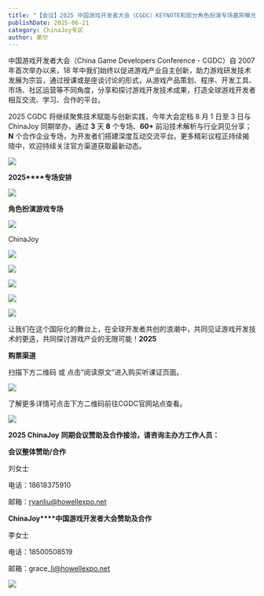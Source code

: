 ```yaml
---
title: "【会议】2025 中国游戏开发者大会（CGDC）KEYNOTE和部分角色扮演专场嘉宾曝光"
publishDate: 2025-06-21
category: ChinaJoy专区
author: 莱尔
---
```


中国游戏开发者大会（China Game Developers Conference - CGDC）自 2007 年首次举办以来，18 年中我们始终以促进游戏产业自主创新，助力游戏研发技术发展为宗旨，通过授课或是座谈讨论的形式，从游戏产品策划、程序、开发工具、市场、社区运营等不同角度，分享和探讨游戏开发技术成果，打造全球游戏开发者相互交流、学习、合作的平台。

2025 CGDC 将继续聚焦技术赋能与创新实践，今年大会定档 8 月 1 日至 3 日与 ChinaJoy 同期举办，通过 **3** 天 **8** 个专场、**60+** 前沿技术解析与行业洞见分享；**N** 个合作企业专场，为开发者们搭建深度互动交流平台。更多精彩议程正持续揭晓中，欢迎持续关注官方渠道获取最新动态。

![](https://ec-net-1251389766.cos.ap-shanghai.myqcloud.com/wp-content/uploads/2025/06/20250621112026434.png)

**2025****专场安排**

![](https://ec-net-1251389766.cos.ap-shanghai.myqcloud.com/wp-content/uploads/2025/06/20250621112031114.png)

  
**角色扮演游戏专场**

![](https://ec-net-1251389766.cos.ap-shanghai.myqcloud.com/wp-content/uploads/2025/06/20250621112033146-644x1024.png)

ChinaJoy

![](https://ec-net-1251389766.cos.ap-shanghai.myqcloud.com/wp-content/uploads/2025/06/20250621112040722-575x1024.png)

![](https://ec-net-1251389766.cos.ap-shanghai.myqcloud.com/wp-content/uploads/2025/06/20250621112047794-575x1024.png)

![](https://ec-net-1251389766.cos.ap-shanghai.myqcloud.com/wp-content/uploads/2025/06/20250621112051950-414x1024.png)

![](https://ec-net-1251389766.cos.ap-shanghai.myqcloud.com/wp-content/uploads/2025/06/20250621112107908-401x1024.png)

![](https://ec-net-1251389766.cos.ap-shanghai.myqcloud.com/wp-content/uploads/2025/06/20250621112116203-575x1024.png)

让我们在这个国际化的舞台上，在全球开发者共创的浪潮中，共同见证游戏开发技术的更迭，共同探讨游戏产业的无限可能！**2025**

**购票渠道**

扫描下方二维码 或 点击“阅读原文”进入购买听课证页面。

![](https://ec-net-1251389766.cos.ap-shanghai.myqcloud.com/wp-content/uploads/2025/06/20250621112131570.png)

了解更多详情可点击下方二维码前往CGDC官网站点查看。

![](https://ec-net-1251389766.cos.ap-shanghai.myqcloud.com/wp-content/uploads/2025/06/20250621112133410.png)

**2025 ChinaJoy** **同期会议赞助及合作接洽，请咨询主办方工作人员：**

**会议整体赞助/合作**

刘女士

电话：18618375910

邮箱：ryanliu@howellexpo.net

**ChinaJoy****中国游戏开发者大会赞助及合作**

李女士 

电话：18500508519 

邮箱：grace\_li@howellexpo.net

![](https://ec-net-1251389766.cos.ap-shanghai.myqcloud.com/wp-content/uploads/2025/06/20250621112136784.png)
